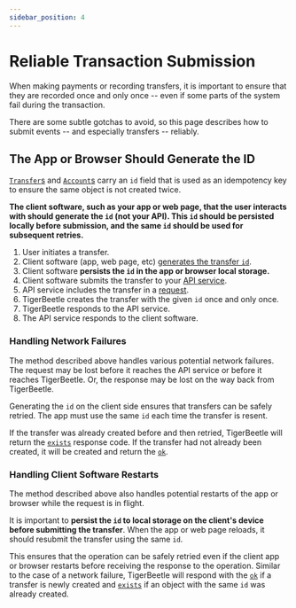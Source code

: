 ```yaml
---
sidebar_position: 4
---
```


# Reliable Transaction Submission

When making payments or recording transfers, it is important to ensure that they are recorded once
and only once -- even if some parts of the system fail during the transaction.

There are some subtle gotchas to avoid, so this page describes how to submit events -- and
especially transfers -- reliably.

## The App or Browser Should Generate the ID

[`Transfer`s](../reference/transfer.md#id) and [`Account`s](../reference/account.md#id)
carry an `id` field that is used as an idempotency key to ensure the same object is not created
twice.

**The client software, such as your app or web page, that the user interacts with should generate
the `id` (not your API). This `id` should be persisted locally before submission, and the same `id`
should be used for subsequent retries.**

1. User initiates a transfer.
2. Client software (app, web page, etc) [generates the transfer `id`](./data-modeling.md#id).
3. Client software **persists the `id` in the app or browser local storage.**
4. Client software submits the transfer to your [API service](./system-architecture.md).
5. API service includes the transfer in a [request](../reference/requests/README.md).
6. TigerBeetle creates the transfer with the given `id` once and only once.
7. TigerBeetle responds to the API service.
8. The API service responds to the client software.

### Handling Network Failures

The method described above handles various potential network failures. The request may be lost
before it reaches the API service or before it reaches TigerBeetle. Or, the response may be lost on
the way back from TigerBeetle.

Generating the `id` on the client side ensures that transfers can be safely retried. The app must
use the same `id` each time the transfer is resent.

If the transfer was already created before and then retried, TigerBeetle will return the
[`exists`](../reference/requests/create_transfers.md#exists) response code. If the transfer had
not already been created, it will be created and return the
[`ok`](../reference/requests/create_transfers.md#ok).

### Handling Client Software Restarts

The method described above also handles potential restarts of the app or browser while the request
is in flight.

It is important to **persist the `id` to local storage on the client's device before submitting the
transfer**. When the app or web page reloads, it should resubmit the transfer using the same `id`.

This ensures that the operation can be safely retried even if the client app or browser restarts
before receiving the response to the operation. Similar to the case of a network failure,
TigerBeetle will respond with the [`ok`](../reference/requests/create_transfers.md#ok) if a
transfer is newly created and [`exists`](../reference/requests/create_transfers.md#exists) if an
object with the same `id` was already created.
